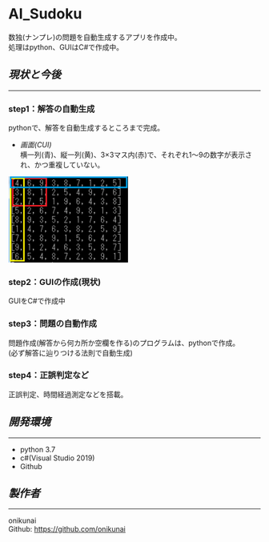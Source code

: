 # **AI_Sudoku**
数独(ナンプレ)の問題を自動生成するアプリを作成中。  
処理はpython、GUIはC#で作成中。  


## *現状と今後*
---
### step1：解答の自動生成  
pythonで、解答を自動生成するところまで完成。
* *画面(CUI)*  
横一列(青)、縦一列(黄)、3×3マス内(赤)で、それぞれ1～9の数字が表示され、かつ重複していない。  
<img width="240" alt="画像の読み込み失敗" src='./demo/images/sample01.png'>  

### step2：GUIの作成(現状)  
GUIをC#で作成中  

### step3：問題の自動作成  
問題作成(解答から何カ所か空欄を作る)のプログラムは、pythonで作成。  
(必ず解答に辿りつける法則で自動生成)  

### step4：正誤判定など  
正誤判定、時間経過測定などを搭載。  


## *開発環境*
---
* python 3.7  
* c#(Visual Studio 2019)  
* Github  


## *製作者*
---
onikunai  
Github: https://github.com/onikunai  


